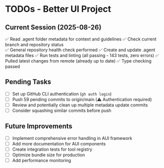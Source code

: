 # TODOs - Better UI Project

## Current Session (2025-08-26)
✅ Read .agent folder metadata for context and guidelines
✅ Check current branch and repository status  
✅ General repository health check performed
✅ Create and update .agent metadata files
✅ Run tests and linting (all passing - 143 tests, zero errors)
✅ Pulled latest changes from remote (already up to date)
✅ Type checking passed

## Pending Tasks
- [ ] Set up GitHub CLI authentication (`gh auth login`)
- [ ] Push 59 pending commits to origin/main (⚠️ Authentication required)
- [ ] Review and potentially clean up multiple metadata update commits
- [ ] Consider squashing similar commits before push

## Future Improvements
- [ ] Implement comprehensive error handling in AUI framework
- [ ] Add more documentation for AUI components
- [ ] Create integration tests for tool registry
- [ ] Optimize bundle size for production
- [ ] Add performance monitoring
